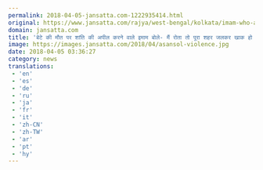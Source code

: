 ```yaml
---
permalink: 2018-04-05-jansatta.com-1222935414.html
original: https://www.jansatta.com/rajya/west-bengal/kolkata/imam-who-appealed-for-peace-on-the-death-of-son-said-if-i-cry-entire-city-burns/621860/
domain: jansatta.com
title: 'बेटे की मौत पर शांति की अपील करने वाले इमाम बोले- मैं रोता तो पूरा शहर जलकर खाक हो जाता'
image: https://images.jansatta.com/2018/04/asansol-violence.jpg
date: 2018-04-05 03:36:27
category: news
translations: 
 - 'en'
 - 'es'
 - 'de'
 - 'ru'
 - 'ja'
 - 'fr'
 - 'it'
 - 'zh-CN'
 - 'zh-TW'
 - 'ar'
 - 'pt'
 - 'hy'
---
```


